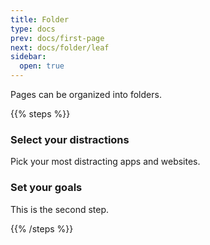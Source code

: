 ```yaml
---
title: Folder
type: docs
prev: docs/first-page
next: docs/folder/leaf
sidebar:
  open: true
---
```


Pages can be organized into folders.

{{% steps %}}

### Select your distractions

Pick your most distracting apps and websites.

### Set your goals

This is the second step.

{{% /steps %}}
